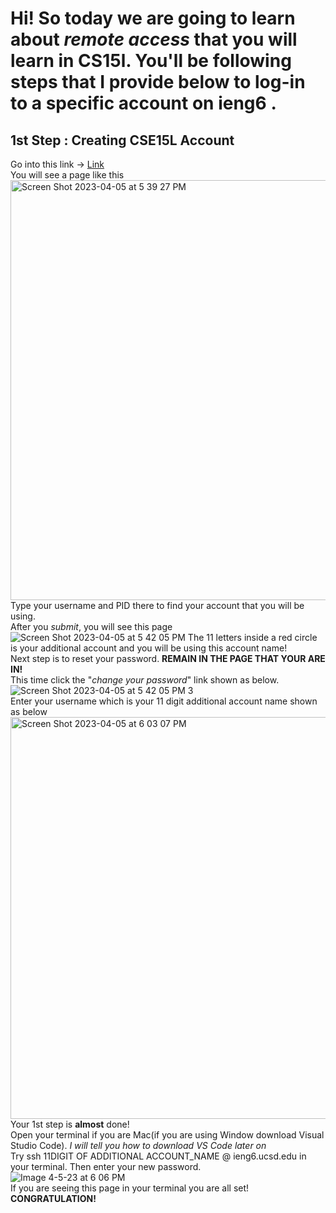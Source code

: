 # Hi! So today we are going to learn about *remote access* that you will learn in CS15l. You'll be following steps that I provide below to log-in to a specific account on ieng6 .

## 1st Step : Creating CSE15L Account 

Go into this link -> [Link](https://sdacs.ucsd.edu/~icc/index.php)
<br> You will see a page like this 
<img width="672" alt="Screen Shot 2023-04-05 at 5 39 27 PM" src="https://user-images.githubusercontent.com/62029893/230244041-bf2412d3-bccf-4136-88df-5611a539447c.png">
<br>Type your username and PID there to find your account that you will be using. 
<br>After you *submit*, you will see this page 
![Screen Shot 2023-04-05 at 5 42 05 PM](https://user-images.githubusercontent.com/62029893/230244755-af37a4d8-1edd-46e2-8a45-cade18c7730f.jpg)
The 11 letters inside a red circle is your additional account and you will be using this account name!
<br>Next step is to reset your password. **REMAIN IN THE PAGE THAT YOUR ARE IN!** 
<br>This time click the "*change your password*" link shown as below.
![Screen Shot 2023-04-05 at 5 42 05 PM 3](https://user-images.githubusercontent.com/62029893/230245705-708cd13b-deb1-4cb7-aff8-06353ffae0fe.jpg)
<br>Enter your username which is your 11 digit additional account name shown as below
<img width="643" alt="Screen Shot 2023-04-05 at 6 03 07 PM" src="https://user-images.githubusercontent.com/62029893/230246958-8422b26e-33d6-422d-9422-c97bee0ff088.png">
<br> 
Your 1st step is **almost** done!
<br>Open your terminal if you are Mac(if you are using Window download Visual Studio Code). *I will tell you how to download VS Code later on* 
<br>Try ssh 11DIGIT OF ADDITIONAL ACCOUNT_NAME @ ieng6.ucsd.edu in your terminal. Then enter your new password.  
![Image 4-5-23 at 6 06 PM](https://user-images.githubusercontent.com/62029893/230247403-6d6c0c7d-7560-4e62-b64e-b57dd56e1833.jpg)
<br>If you are seeing this page in your terminal you are all set! **CONGRATULATION!**
